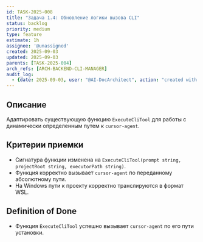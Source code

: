 ```yaml
---
id: TASK-2025-008
title: "Задача 1.4: Обновление логики вызова CLI"
status: backlog
priority: medium
type: feature
estimate: 1h
assignee: '@unassigned'
created: 2025-09-03
updated: 2025-09-03
parents: [TASK-2025-004]
arch_refs: [ARCH-BACKEND-CLI-MANAGER]
audit_log:
  - {date: 2025-09-03, user: "@AI-DocArchitect", action: "created with status backlog"}
---
```

## Описание
Адаптировать существующую функцию `ExecuteCliTool` для работы с динамически определенным путем к `cursor-agent`.

## Критерии приемки
- Сигнатура функции изменена на `ExecuteCliTool(prompt string, projectRoot string, executorPath string)`.
- Функция корректно вызывает `cursor-agent` по переданному абсолютному пути.
- На Windows пути к проекту корректно транслируются в формат WSL.

## Definition of Done
- Функция `ExecuteCliTool` успешно вызывает `cursor-agent` по его пути установки.

